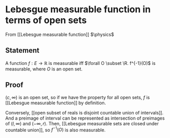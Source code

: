 # Lebesgue measurable function in terms of open sets
From [[Lebesgue measurable function]]
$\physics$
## Statement
A function $f: E \to \mathbb{R}$ is measurable iff $\forall O \subset \R. f^{-1}(O)$ is measurable, where $O$ is an open set.

## Proof
$(c, \infty)$ is an open set, so if we have the property for all open sets, $f$ is [[Lebesgue measurable function]] by definition.

Conversely, [[open subset of reals is disjoint countable union of intervals]]. And a preimage of interval can be represented as intersection of preimages of $(l, \infty)$ and $(-\infty, r)$. Then, [[Lebesgue measurable sets are closed under countable union]], so $f^{-1}(O)$ is also measurable.